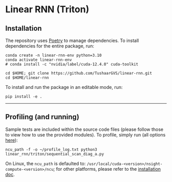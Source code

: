 # Linear RNN (Triton)

## Installation

The repository uses [Poetry](https://python-poetry.org/docs/) to manage dependencies. To install dependencies for the
entire package, run:

```shell
conda create -n linear-rnn-env python=3.10
conda activate linear-rnn-env
# conda install -c "nvidia/label/cuda-12.4.0" cuda-toolkit

cd $HOME; git clone https://github.com/TushaarGVS/linear-rnn.git
cd $HOME/linear-rnn
```

To install and run the package in an editable mode, run:

```shell
pip install -e .
```

---

## Profiling (and running)

Sample tests are included within the source code files (please follow those to view how to use the provided modules).
To profile, simply run (all options [here](https://docs.nvidia.com/nsight-compute/NsightComputeCli/index.html#profile)):

```shell
ncu_path -f -o ~/profile_log.txt python3 linear_rnn/triton/sequential_scan_diag_a.py
```

On Linux, the `ncu_path` is defaulted to: `/usr/local/cuda-<version>/nsight-compute-<version>/ncu`; for other platforms,
please refer to the [installation doc](https://docs.nvidia.com/nsight-compute/NsightComputeCli/index.html#quickstart).
